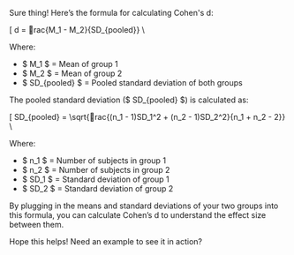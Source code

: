 Sure thing! Here’s the formula for calculating Cohen's d:

\[ d = rac{M_1 - M_2}{SD_{pooled}} \

Where:
- $ M_1 $ = Mean of group 1
- $ M_2 $ = Mean of group 2
- $ SD_{pooled} $ = Pooled standard deviation of both groups

The pooled standard deviation ($ SD_{pooled} $) is calculated as:

\[ SD_{pooled} = \sqrt{rac{(n_1 - 1)SD_1^2 + (n_2 - 1)SD_2^2}{n_1 + n_2 - 2}} \

Where:
- $ n_1 $ = Number of subjects in group 1
- $ n_2 $ = Number of subjects in group 2
- $ SD_1 $ = Standard deviation of group 1
- $ SD_2 $ = Standard deviation of group 2

By plugging in the means and standard deviations of your two groups into this formula, you can calculate Cohen’s d to understand the effect size between them.

Hope this helps! Need an example to see it in action?
